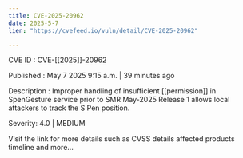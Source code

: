 ```yaml
---
title: CVE-2025-20962
date: 2025-5-7
lien: "https://cvefeed.io/vuln/detail/CVE-2025-20962"

---
```


CVE ID : CVE-[[2025]]-20962

Published :  May 7
2025
9:15 a.m. | 39 minutes ago

Description : Improper handling of insufficient  [[permission]] in SpenGesture service prior to SMR May-2025 Release 1 allows local attackers to track the S Pen position.

Severity: 4.0 | MEDIUM

Visit the link for more details
such as CVSS details
affected products
timeline
and more...
